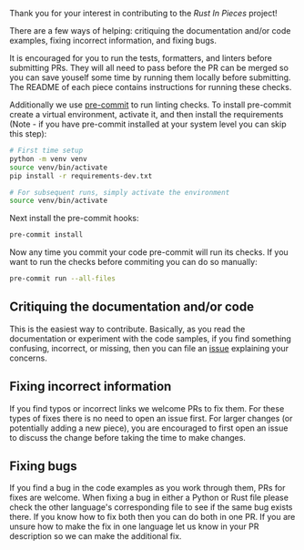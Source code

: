 Thank you for your interest in contributing to the _Rust In Pieces_ project!

There are a few ways of helping: critiquing the documentation and/or code examples, fixing
incorrect information, and fixing bugs.

It is encouraged for you to run the tests, formatters, and linters before submitting PRs. They will
all need to pass before the PR can be merged so you can save youself some time by running them
locally before submitting. The README of each piece contains instructions for running these checks.

Additionally we use [pre-commit](https://pre-commit.com) to run linting checks. To install
pre-commit create a virtual environment, activate it, and then install the requirements (Note - if
you have pre-commit installed at your system level you can skip this step):

```sh
# First time setup
python -m venv venv
source venv/bin/activate
pip install -r requirements-dev.txt

# For subsequent runs, simply activate the environment
source venv/bin/activate
```

Next install the pre-commit hooks:

```sh
pre-commit install
```

Now any time you commit your code pre-commit will run its checks. If you want to run the checks
before commiting you can do so manually:

```sh
pre-commit run --all-files
```

## Critiquing the documentation and/or code

This is the easiest way to contribute. Basically, as you read the documentation or experiment with
the code samples, if you find something confusing, incorrect, or missing, then you can file an
[issue](https://github.com/thedataquarry/rustinpieces/issues) explaining your concerns.

## Fixing incorrect information

If you find typos or incorrect links we welcome PRs to fix them. For these types of fixes there is
no need to open an issue first. For larger changes (or potentially adding a new piece), you are
encouraged to first open an issue to discuss the change before taking the time to make changes.

## Fixing bugs

If you find a bug in the code examples as you work through them, PRs for fixes are welcome. When
fixing a bug in either a Python or Rust file please check the other language's corresponding file
to see if the same bug exists there. If you know how to fix both then you can do both in one PR. If
you are unsure how to make the fix in one language let us know in your PR description so we can make
the additional fix.
